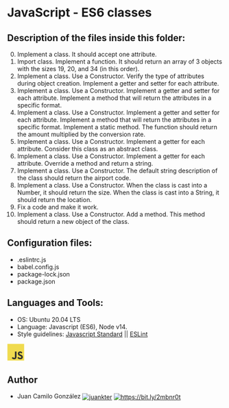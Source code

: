 # JavaScript - ES6 classes

## Description of the files inside this folder:

0. Implement a class. It should accept one attribute.
1. Import class. Implement a function. It should return an array of 3 objects with the sizes 19, 20, and 34 (in this order).
2. Implement a class. Use a Constructor. Verify the type of attributes during object creation. Implement a getter and setter for each attribute.
3. Implement a class. Use a Constructor. Implement a getter and setter for each attribute. Implement a method that will return the attributes in a specific format.
4. Implement a class. Use a Constructor. Implement a getter and setter for each attribute. Implement a method that will return the attributes in a specific format. Implement a static method. The function should return the amount multiplied by the conversion rate.
5. Implement a class. Use a Constructor. Implement a getter for each attribute. Consider this class as an abstract class.
6. Implement a class. Use a Constructor. Implement a getter for each attribute. Override a method and return a string.
7. Implement a class. Use a Constructor. The default string description of the class should return the airport code.
8. Implement a class. Use a Constructor. When the class is cast into a Number, it should return the size. When the class is cast into a String, it should return the location.
9. Fix a code and make it work.
10. Implement a class. Use a Constructor. Add a method. This method should return a new object of the class.


## Configuration files:

- .eslintrc.js
- babel.config.js
- package-lock.json
- package.json



## Languages and Tools:

- OS: Ubuntu 20.04 LTS
- Language: Javascript (ES6), Node v14.
- Style guidelines: [Javascript Standard](https://standardjs.com/rules.html) || [ESLint](https://eslint.org/)

<p align="left"> <a href="https://developer.mozilla.org/en-US/docs/Web/JavaScript" target="_blank" rel="noreferrer"> <img src="https://raw.githubusercontent.com/devicons/devicon/master/icons/javascript/javascript-original.svg" alt="javascript" width="40" height="40"/> </a> </p>


## Author

- Juan Camilo González <a href="https://twitter.com/juankter" target="blank"><img align="center" src="https://raw.githubusercontent.com/rahuldkjain/github-profile-readme-generator/master/src/images/icons/Social/twitter.svg" alt="juankter" height="30" width="40" /></a>
<a href="https://bit.ly/2MBNR0t" target="blank"><img align="center" src="https://raw.githubusercontent.com/rahuldkjain/github-profile-readme-generator/master/src/images/icons/Social/linked-in-alt.svg" alt="https://bit.ly/2mbnr0t" height="30" width="40" /></a>